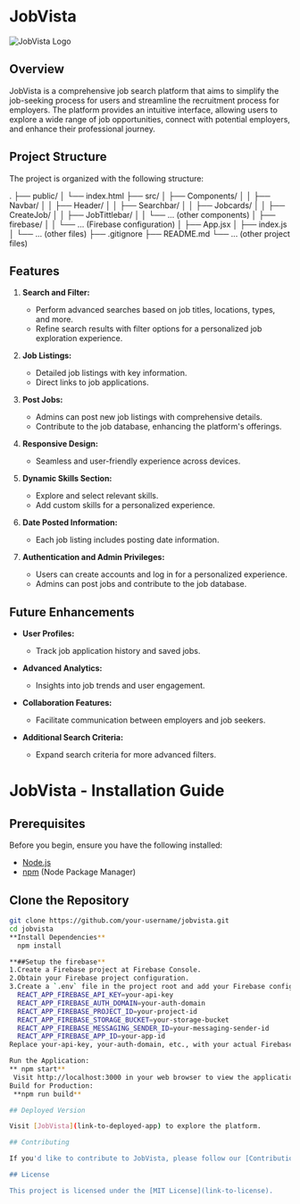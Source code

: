 # JobVista

![JobVista Logo](https://firebasestorage.googleapis.com/v0/b/portfolio-6467b.appspot.com/o/Job%20offers-rafiki.png?alt=media&token=64c4b2d9-4fba-401f-87f4-3296c6d1580f)

## Overview

JobVista is a comprehensive job search platform that aims to simplify the job-seeking process for users and streamline the recruitment process for employers. The platform provides an intuitive interface, allowing users to explore a wide range of job opportunities, connect with potential employers, and enhance their professional journey.

## Project Structure

The project is organized with the following structure:

.
├── public/
│ └── index.html
├── src/
│ ├── Components/
│ │ ├── Navbar/
│ │ ├── Header/
│ │ ├── Searchbar/
│ │ ├── Jobcards/
│ │ ├── CreateJob/
│ │ ├── JobTittlebar/
│ │ └── ... (other components)
│ ├── firebase/
│ │ └── ... (Firebase configuration)
│ ├── App.jsx
│ ├── index.js
│ └── ... (other files)
├── .gitignore
├── README.md
└── ... (other project files)


## Features

1. **Search and Filter:**
   - Perform advanced searches based on job titles, locations, types, and more.
   - Refine search results with filter options for a personalized job exploration experience.

2. **Job Listings:**
   - Detailed job listings with key information.
   - Direct links to job applications.

3. **Post Jobs:**
   - Admins can post new job listings with comprehensive details.
   - Contribute to the job database, enhancing the platform's offerings.

4. **Responsive Design:**
   - Seamless and user-friendly experience across devices.

5. **Dynamic Skills Section:**
   - Explore and select relevant skills.
   - Add custom skills for a personalized experience.

6. **Date Posted Information:**
   - Each job listing includes posting date information.

7. **Authentication and Admin Privileges:**
   - Users can create accounts and log in for a personalized experience.
   - Admins can post jobs and contribute to the job database.

## Future Enhancements

- **User Profiles:**
  - Track job application history and saved jobs.

- **Advanced Analytics:**
  - Insights into job trends and user engagement.

- **Collaboration Features:**
  - Facilitate communication between employers and job seekers.

- **Additional Search Criteria:**
  - Expand search criteria for more advanced filters.

# JobVista - Installation Guide

## Prerequisites

Before you begin, ensure you have the following installed:

- [Node.js](https://nodejs.org/)
- [npm](https://www.npmjs.com/) (Node Package Manager)

## Clone the Repository

```bash
git clone https://github.com/your-username/jobvista.git
cd jobvista
**Install Dependencies**
  npm install

**##Setup the firebase**
1.Create a Firebase project at Firebase Console.
2.Obtain your Firebase project configuration.
3.Create a `.env` file in the project root and add your Firebase configuration:
  REACT_APP_FIREBASE_API_KEY=your-api-key
  REACT_APP_FIREBASE_AUTH_DOMAIN=your-auth-domain
  REACT_APP_FIREBASE_PROJECT_ID=your-project-id
  REACT_APP_FIREBASE_STORAGE_BUCKET=your-storage-bucket
  REACT_APP_FIREBASE_MESSAGING_SENDER_ID=your-messaging-sender-id
  REACT_APP_FIREBASE_APP_ID=your-app-id
Replace your-api-key, your-auth-domain, etc., with your actual Firebase project details.

Run the Application:
** npm start**
 Visit http://localhost:3000 in your web browser to view the application.
Build for Production:
 **npm run build**

## Deployed Version

Visit [JobVista](link-to-deployed-app) to explore the platform.

## Contributing

If you'd like to contribute to JobVista, please follow our [Contribution Guidelines](link-to-contributing-guide).

## License

This project is licensed under the [MIT License](link-to-license).
